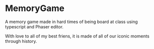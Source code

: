 # MemoryGame

A memory game made in hard times of being board at class using typescript and Phaser editor. 

With love to all of my best friens, it is made of all of our iconic moments through history.  
